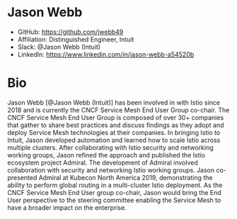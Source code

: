 # Jason Webb 

- GitHub: https://github.com/jwebb49
- Affiliation: Distinguished Engineer, Intuit
- Slack: @Jason Webb (Intuit) 
- LinkedIn: https://www.linkedin.com/in/jason-webb-a54520b

# Bio
Jason Webb [@Jason Webb (Intuit)] has been involved in with Istio since 2018 and is currently the CNCF Service Mesh End User Group co-chair.   The CNCF Service Mesh End User Group is composed of over 30+ companies that gather to share best practices and discuss findings as they adopt and deploy Service Mesh technologies at their companies.  In bringing Istio to Intuit, Jason developed automation and learned how to scale Istio across multiple clusters. After collaborating with Istio security and networking working groups, Jason refined the approach and published the Istio ecosystem project Admiral.  The development of Admiral involved collaboration with security and networking Istio working groups.  Jason co-presented Admiral at Kubecon North America 2019, demonstrating the ability to perform global routing in a multi-cluster Istio deployment.  As the CNCF Service Mesh End User group co-chair, Jason would bring the End User perspective to the steering committee enabling the Service Mesh to have a broader impact on the enterprise.  

